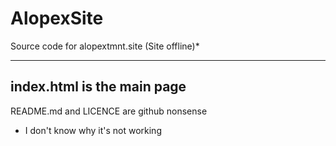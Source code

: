 # AlopexSite

Source code for alopextmnt.site (Site offline)*

-----------------
index.html is the main page
-----------------

README.md and LICENCE are github nonsense

* I don't know why it's not working
